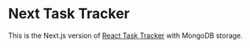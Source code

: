 # Next Task Tracker

This is the Next.js version of [React Task Tracker](https://github.com/emilianolch/react-task-tracker) with MongoDB storage.
